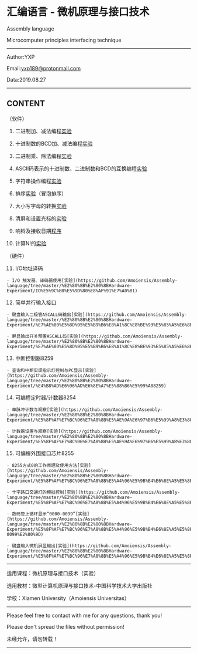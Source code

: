 汇编语言 - 微机原理与接口技术
=======================================
Assembly language

Microcomputer principles interfacing technique

---------------------------------------

Author:YXP

Email:yxp189@protonmail.com

Data:2019.08.27

---------------------------------------

CONTENT
---------------------------------------
   （软件）
   
   1. 二进制加、减法编程[实验](https://github.com/Amoiensis/Assembly-language/tree/master/Experiment/%E4%BA%8C%E8%BF%9B%E5%88%B6%E5%8A%A0%E5%87%8F%E6%B3%95%E7%BC%96%E7%A8%8B%E5%AE%9E%E9%AA%8C)
   
   2. 十进制数的BCD加、减法编程[实验](https://github.com/Amoiensis/Assembly-language/tree/master/Experiment/%E5%8D%81%E8%BF%9B%E5%88%B6%E6%95%B0%E7%9A%84BCD%E5%8A%A0%E5%87%8F%E6%B3%95%E7%BC%96%E7%A8%8B%E5%AE%9E%E9%AA%8C)
   
   3. 二进制乘、除法编程[实验](https://github.com/Amoiensis/Assembly-language/tree/master/Experiment/%E4%BA%8C%E8%BF%9B%E5%88%B6%E4%B9%98%E9%99%A4%E6%B3%95%E7%BC%96%E7%A8%8B%E5%AE%9E%E9%AA%8C)
   
   4. ASCII码表示的十进制数、二进制数和BCD的互换编程[实验](https://github.com/Amoiensis/Assembly-language/tree/master/Experiment/ASCII%E7%A0%81%E8%A1%A8%E7%A4%BA%E7%9A%84%E5%8D%81%E8%BF%9B%E5%88%B6%E6%95%B0%E3%80%81%E4%BA%8C%E8%BF%9B%E5%88%B6%E6%95%B0%E5%92%8CBCD%E7%9A%84%E4%BA%92%E6%8D%A2%E7%BC%96%E7%A8%8B%E5%AE%9E%E9%AA%8C)
   
   5. 字符串操作编程[实验](https://github.com/Amoiensis/Assembly-language/tree/master/Experiment/%E5%AD%97%E7%AC%A6%E4%B8%B2%E6%93%8D%E4%BD%9C%E7%BC%96%E7%A8%8B%E5%AE%9E%E9%AA%8C)
   
   6. 排序[实验](https://github.com/Amoiensis/Assembly-language/tree/master/Experiment/%E6%8E%92%E5%BA%8F%E5%AE%9E%E9%AA%8C)（冒泡排序）
   
   7. 大小写字母的转换[实验](https://github.com/Amoiensis/Assembly-language/tree/master/Experiment/%E5%A4%A7%E5%B0%8F%E5%86%99%E5%AD%97%E6%AF%8D%E7%9A%84%E8%BD%AC%E6%8D%A2%E5%AE%9E%E9%AA%8C)
   
   8. 清屏和设置光标的[实验](https://github.com/Amoiensis/Assembly-language/tree/master/Experiment/%E6%B8%85%E5%B1%8F%E5%92%8C%E8%AE%BE%E7%BD%AE%E5%85%89%E6%A0%87%E7%9A%84%E5%AE%9E%E9%AA%8C)
   
   9. 响铃及接收日期[程序](https://github.com/Amoiensis/Assembly-language/tree/master/Experiment/%E5%93%8D%E9%93%83%E5%8F%8A%E6%8E%A5%E6%94%B6%E6%97%A5%E6%9C%9F%E7%A8%8B%E5%BA%8F)
   
   10. 计算N!的[实验](https://github.com/Amoiensis/Assembly-language/tree/master/Experiment/%E8%AE%A1%E7%AE%97N!%E7%9A%84%E5%AE%9E%E9%AA%8C)

   （硬件）
   
   11. I/O地址译码

	· I/O 触发器、译码器使用[实验](https://github.com/Amoiensis/Assembly-language/tree/master/%E2%80%8B%E2%80%8BHardware-Experiment/IO%E5%9C%B0%E5%9D%80%E8%AF%91%E7%A0%81)
   
   12. 简单并行输入接口

	· 键盘输入二极管ASCALL码输出[实验](https://github.com/Amoiensis/Assembly-language/tree/master/%E2%80%8B%E2%80%8BHardware-Experiment/%E7%AE%80%E5%8D%95%E5%B9%B6%E8%A1%8C%E8%BE%93%E5%85%A5%E6%8E%A5%E5%8F%A3/%E9%94%AE%E7%9B%98%E8%BE%93%E5%85%A5%E4%BA%8C%E6%9E%81%E7%AE%A1ASCALL%E7%A0%81%E8%BE%93%E5%87%BA)

	· 屏显输出开关预置ASCALL码[实验](https://github.com/Amoiensis/Assembly-language/tree/master/%E2%80%8B%E2%80%8BHardware-Experiment/%E7%AE%80%E5%8D%95%E5%B9%B6%E8%A1%8C%E8%BE%93%E5%85%A5%E6%8E%A5%E5%8F%A3/%E5%B1%8F%E6%98%BE%E8%BE%93%E5%87%BA%E5%BC%80%E5%85%B3%E9%A2%84%E7%BD%AEASCALL%E7%A0%81)
   
   13. 中断控制器8259

	· 查询和中断实现指示灯控制与PC显示[实验](https://github.com/Amoiensis/Assembly-language/tree/master/%E2%80%8B%E2%80%8BHardware-Experiment/%E4%B8%AD%E6%96%AD%E6%8E%A7%E5%88%B6%E5%99%A88259)

   14. 可编程定时器/计数器8254

	· 单脉冲计数与观察[实验](https://github.com/Amoiensis/Assembly-language/tree/master/%E2%80%8B%E2%80%8BHardware-Experiment/%E5%8F%AF%E7%BC%96%E7%A8%8B%E5%AE%9A%E6%97%B6%E5%99%A8%E3%80%81%E8%AE%A1%E6%95%B0%E5%99%A88254/%E5%8D%95%E8%84%89%E5%86%B2%E8%AE%A1%E6%95%B0%E4%B8%8E%E8%A7%82%E5%AF%9F)

	· 计数器设置与观察[实验](https://github.com/Amoiensis/Assembly-language/tree/master/%E2%80%8B%E2%80%8BHardware-Experiment/%E5%8F%AF%E7%BC%96%E7%A8%8B%E5%AE%9A%E6%97%B6%E5%99%A8%E3%80%81%E8%AE%A1%E6%95%B0%E5%99%A88254/%E8%AE%A1%E6%95%B0%E5%99%A8%E8%AE%BE%E7%BD%AE%E4%B8%8E%E8%A7%82%E5%AF%9F)

   15. 可编程外围接口芯片8255
	
	· 8255方式0的工作原理及使用方法[实验](https://github.com/Amoiensis/Assembly-language/tree/master/%E2%80%8B%E2%80%8BHardware-Experiment/%E5%8F%AF%E7%BC%96%E7%A8%8B%E5%A4%96%E5%9B%B4%E6%8E%A5%E5%8F%A3%E8%8A%AF%E7%89%878255/8255%E6%96%B9%E5%BC%8F0%E7%9A%84%E5%B7%A5%E4%BD%9C%E5%8E%9F%E7%90%86%E5%8F%8A%E4%BD%BF%E7%94%A8%E6%96%B9%E6%B3%95)

	· 十字路口交通灯的模拟控制[实验](https://github.com/Amoiensis/Assembly-language/tree/master/%E2%80%8B%E2%80%8BHardware-Experiment/%E5%8F%AF%E7%BC%96%E7%A8%8B%E5%A4%96%E5%9B%B4%E6%8E%A5%E5%8F%A3%E8%8A%AF%E7%89%878255/%E5%8D%81%E5%AD%97%E8%B7%AF%E5%8F%A3%E4%BA%A4%E9%80%9A%E7%81%AF%E7%9A%84%E6%A8%A1%E6%8B%9F%E6%8E%A7%E5%88%B6)

	· 数码管上循环显示“0000-0099”[实验](https://github.com/Amoiensis/Assembly-language/tree/master/%E2%80%8B%E2%80%8BHardware-Experiment/%E5%8F%AF%E7%BC%96%E7%A8%8B%E5%A4%96%E5%9B%B4%E6%8E%A5%E5%8F%A3%E8%8A%AF%E7%89%878255/%E6%95%B0%E7%A0%81%E7%AE%A1%E4%B8%8A%E5%BE%AA%E7%8E%AF%E6%98%BE%E7%A4%BA%E2%80%9C0000-0099%E2%80%9D)

	· 键盘输入微机屏显输出[实验](https://github.com/Amoiensis/Assembly-language/tree/master/%E2%80%8B%E2%80%8BHardware-Experiment/%E5%8F%AF%E7%BC%96%E7%A8%8B%E5%A4%96%E5%9B%B4%E6%8E%A5%E5%8F%A3%E8%8A%AF%E7%89%878255/%E9%94%AE%E7%9B%98%E8%BE%93%E5%85%A5%E5%BE%AE%E6%9C%BA%E5%B1%8F%E6%98%BE%E8%BE%93%E5%87%BA)

---------------------------------------
适用课程：微机原理与接口技术（实验） 

选用教材：微型计算机原理与接口技术-中国科学技术大学出版社

学校：Xiamen University（Amoiensis Universitas）

---------------------------------------
Please feel free to contact with me for any questions, thank you!

Please don't spread the files without permission!

未经允许，请勿转载！

---------------------------------------

